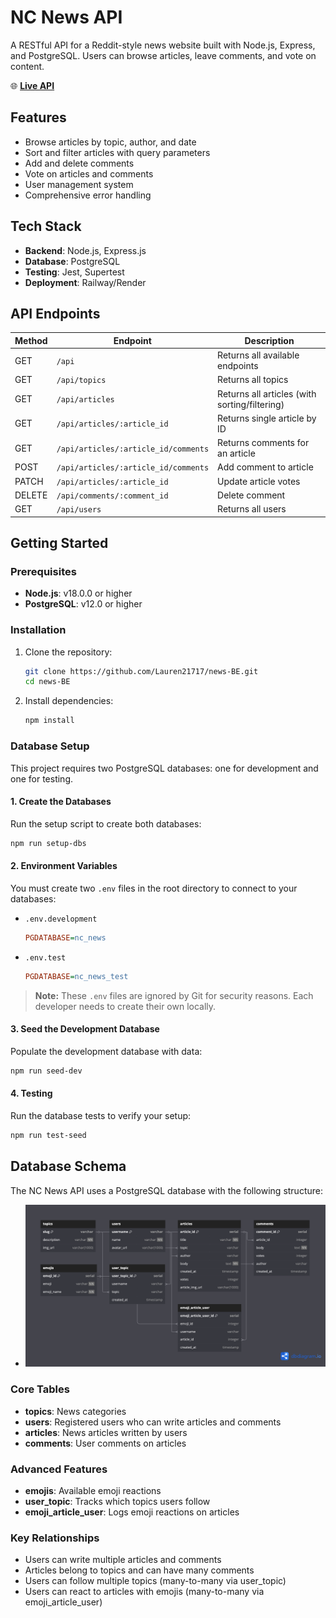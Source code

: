 # NC News API

A RESTful API for a Reddit-style news website built with Node.js, Express, and PostgreSQL. Users can browse articles, leave comments, and vote on content.

🌐 **[Live API](https://news-be-k14i.onrender.com/)**

## Features

- Browse articles by topic, author, and date
- Sort and filter articles with query parameters
- Add and delete comments
- Vote on articles and comments
- User management system
- Comprehensive error handling

## Tech Stack

- **Backend**: Node.js, Express.js
- **Database**: PostgreSQL
- **Testing**: Jest, Supertest
- **Deployment**: Railway/Render

## API Endpoints

| Method | Endpoint | Description |
|--------|----------|-------------|
| GET | `/api` | Returns all available endpoints |
| GET | `/api/topics` | Returns all topics |
| GET | `/api/articles` | Returns all articles (with sorting/filtering) |
| GET | `/api/articles/:article_id` | Returns single article by ID |
| GET | `/api/articles/:article_id/comments` | Returns comments for an article |
| POST | `/api/articles/:article_id/comments` | Add comment to article |
| PATCH | `/api/articles/:article_id` | Update article votes |
| DELETE | `/api/comments/:comment_id` | Delete comment |
| GET | `/api/users` | Returns all users |

## Getting Started

### Prerequisites

- **Node.js**: v18.0.0 or higher
- **PostgreSQL**: v12.0 or higher

### Installation

1. Clone the repository:

   ```bash
   git clone https://github.com/Lauren21717/news-BE.git
   cd news-BE
   ```

2. Install dependencies:

   ```bash
   npm install
   ```

### Database Setup

This project requires two PostgreSQL databases: one for development and one for testing.

#### 1. Create the Databases

Run the setup script to create both databases:

```bash
npm run setup-dbs
```

#### 2. Environment Variables

You must create two `.env` files in the root directory to connect to your databases:

- `.env.development`

    ```ini
    PGDATABASE=nc_news
    ```

- `.env.test`

    ```ini
    PGDATABASE=nc_news_test
    ```

> **Note:** These `.env` files are ignored by Git for security reasons. Each developer needs to create their own locally.

#### 3. Seed the Development Database

Populate the development database with data:

```bash
npm run seed-dev
```

#### 4. Testing

Run the database tests to verify your setup:

```bash
npm run test-seed
```

## Database Schema

The NC News API uses a PostgreSQL database with the following structure:

- ![Entity Relationship Diagram](static/media/dbschema.png)

### Core Tables
- **topics**: News categories
- **users**: Registered users who can write articles and comments
- **articles**: News articles written by users
- **comments**: User comments on articles

### Advanced Features
- **emojis**: Available emoji reactions
- **user_topic**: Tracks which topics users follow
- **emoji_article_user**: Logs emoji reactions on articles

### Key Relationships
- Users can write multiple articles and comments
- Articles belong to topics and can have many comments
- Users can follow multiple topics (many-to-many via user_topic)
- Users can react to articles with emojis (many-to-many via emoji_article_user)
